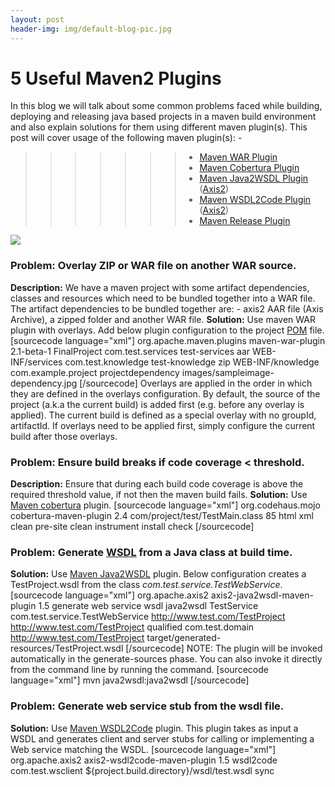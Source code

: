 ```yaml
---
layout: post
header-img: img/default-blog-pic.jpg
---
```


# 5 Useful Maven2 Plugins

In this blog we will talk about some common problems faced while building, deploying and releasing java based projects in a maven build environment and also explain solutions for them using different maven plugin(s). This post will cover usage of the following maven plugin(s): - 

> > > > > > >   * [Maven WAR Plugin](http://maven.apache.org/plugins/maven-war-plugin/)
>>>>>>>   * [Maven Cobertura Plugin](http://mojo.codehaus.org/cobertura-maven-plugin/)
>>>>>>>   * [Maven Java2WSDL Plugin](http://ws.apache.org/axis2/tools/1_2/maven-plugins/maven-java2wsdl-plugin.html) ([Axis2](http://ws.apache.org/axis2/))
>>>>>>>   * [Maven WSDL2Code Plugin](http://ws.apache.org/axis2/tools/1_2/maven-plugins/maven-wsdl2code-plugin.html) ([Axis2](http://ws.apache.org/axis2/))
>>>>>>>   * [Maven Release Plugin](http://maven.apache.org/plugins/maven-release-plugin/)

![](http://ankitk.wordpress.com/wp-includes/js/tinymce/plugins/wordpress/img/trans.gif)

### 

### **Problem: Overlay ZIP or WAR file on another WAR source.**

**Description:** We have a maven project with some artifact dependencies, classes and resources which need to be bundled together into a WAR file. The artifact dependencies to be bundled together are: - axis2 AAR file (Axis Archive), a zipped folder and another WAR file. **Solution:** Use maven WAR plugin with overlays. Add below plugin configuration to the project [POM](http://maven.apache.org/pom.html) file. [sourcecode language="xml"] <plugin> <groupId>org.apache.maven.plugins</groupId> <artifactId>maven-war-plugin</artifactId> <version>2.1-beta-1</version> <configuration> <warName>FinalProject</warName> <overlays> <!--Overlay an AAR file inside the generated WAR file --> <overlay> <groupId>com.test.services</groupId> <artifactId>test-services</artifactId> <type>aar</type> <targetPath>WEB-INF/services</targetPath> </overlay> <!--Overlay a ZIP file and place extracted content under WEB-INF/knowledge --> <overlay> <groupId>com.test.knowledge</groupId> <artifactId>test-knowledge</artifactId> <type>zip</type> <targetPath>WEB-INF/knowledge</targetPath> </overlay> <!--Overlay a WAR file and exclude the .jpg in final war --> <overlay> <groupId>com.example.project</groupId> <artifactId>projectdependency</artifactId> <excludes> <exclude>images/sampleimage-dependency.jpg</exclude> </excludes> </overlay> </overlays> </configuration> </plugin> [/sourcecode] Overlays are applied in the order in which they are defined in the overlays configuration. By default, the source of the project (a.k.a the current build) is added first (e.g. before any overlay is applied). The current build is defined as a special overlay with no groupId, artifactId. If overlays need to be applied first, simply configure the current build after those overlays. 

### **Problem: Ensure build breaks if code coverage < threshold.**

**Description:** Ensure that during each build code coverage is above the required threshold value, if not then the maven build fails. **Solution:** Use [Maven cobertura](http://mojo.codehaus.org/cobertura-maven-plugin/) plugin. [sourcecode language="xml"] <plugin> <groupId>org.codehaus.mojo</groupId> <artifactId>cobertura-maven-plugin</artifactId> <version>2.4</version> <configuration> <instrumentation> <excludes> <exclude>com/project/test/TestMain.class</exclude> </excludes> </instrumentation> <check> <totalLineRate>85</totalLineRate> </check> <formats> <format>html</format> <format>xml</format> </formats> </configuration> <executions> <execution> <id>clean</id> <phase>pre-site</phase> <goals> <goal>clean</goal> </goals> </execution> <execution> <id>instrument</id> <phase>install</phase> <goals> <goal>check</goal> </goals> </execution> </executions> </plugin> [/sourcecode] 

### **Problem: Generate [WSDL](http://www.w3.org/TR/wsdl) from a Java class at build time.**

**Solution:** Use [Maven Java2WSDL](http://ws.apache.org/axis2/tools/1_2/maven-plugins/maven-java2wsdl-plugin.html) plugin. Below configuration creates a TestProject.wsdl from the class _com.test.service.TestWebService_. [sourcecode language="xml"] <plugin> <groupId>org.apache.axis2</groupId> <artifactId>axis2-java2wsdl-maven-plugin</artifactId> <version>1.5</version> <executions> <execution> <id>generate web service wsdl</id> <goals> <goal>java2wsdl</goal> </goals> <configuration> <serviceName>TestService</serviceName> <className>com.test.service.TestWebService</className> <targetNamespace>http://www.test.com/TestProject</targetNamespace> <schemaTargetNamespace>http://www.test.com/TestProject</schemaTargetNamespace> <elementFormDefault>qualified</elementFormDefault> <package2Namespace> <property> <name>com.test.domain</name> <value>http://www.test.com/TestProject</value> </property> </package2Namespace> <outputFileName>target/generated-resources/TestProject.wsdl</outputFileName> </configuration> </execution> </executions> </plugin> [/sourcecode] NOTE: The plugin will be invoked automatically in the generate-sources phase. You can also invoke it directly from the command line by running the command. [sourcecode language="xml"] mvn java2wsdl:java2wsdl [/sourcecode] 

### **Problem: Generate web service stub from the wsdl file.**

**Solution:** Use [Maven WSDL2Code](http://ws.apache.org/axis2/tools/1_2/maven-plugins/maven-wsdl2code-plugin.html) plugin. This plugin takes as input a WSDL and generates client and server stubs for calling or implementing a Web service matching the WSDL. [sourcecode language="xml"] <!-- Generate Java code for the Admin web service (target/wsdl/test.wsdl). Places result in target/generated-sources/axis2/wsdl2code/src \--> <plugin> <groupId>org.apache.axis2</groupId> <artifactId>axis2-wsdl2code-maven-plugin</artifactId> <version>1.5</version> <executions> <execution> <goals> <goal>wsdl2code</goal> </goals> <configuration> <packageName>com.test.wsclient</packageName> <wsdlFile>${project.build.directory}/wsdl/test.wsdl</wsdlFile> <syncMode>sync</syncMode>